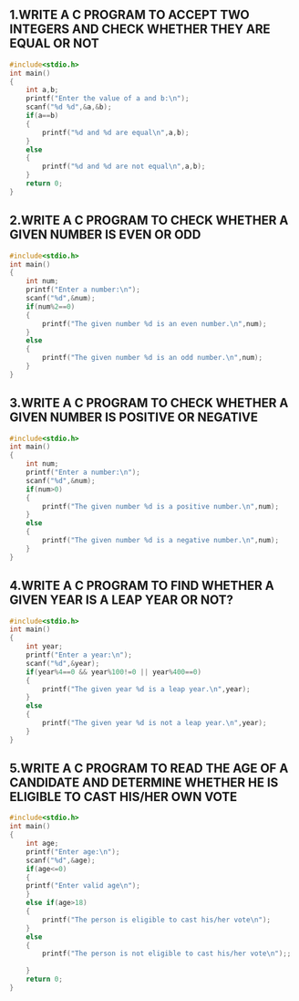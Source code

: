 ## 1.WRITE A C PROGRAM TO ACCEPT TWO INTEGERS AND CHECK WHETHER THEY ARE EQUAL OR NOT
```c
#include<stdio.h>
int main()
{
    int a,b;
    printf("Enter the value of a and b:\n");
    scanf("%d %d",&a,&b);
    if(a==b)
    {
        printf("%d and %d are equal\n",a,b);
    }
    else
    {
        printf("%d and %d are not equal\n",a,b);
    }
    return 0;
}
```
## 2.WRITE A C PROGRAM TO CHECK WHETHER A GIVEN NUMBER IS EVEN OR ODD
```c
#include<stdio.h>
int main()
{
    int num;
    printf("Enter a number:\n");
    scanf("%d",&num);
    if(num%2==0)
    {
        printf("The given number %d is an even number.\n",num);
    }
    else
    {
        printf("The given number %d is an odd number.\n",num);
    }
}
```
## 3.WRITE A C PROGRAM TO CHECK WHETHER A GIVEN NUMBER IS POSITIVE OR NEGATIVE
```c
#include<stdio.h>
int main()
{
    int num;
    printf("Enter a number:\n");
    scanf("%d",&num);
    if(num>0)
    {
        printf("The given number %d is a positive number.\n",num);
    }
    else
    {
        printf("The given number %d is a negative number.\n",num);
    }
}
```
## 4.WRITE A C PROGRAM TO FIND WHETHER A GIVEN YEAR IS A LEAP YEAR OR NOT?
```c
#include<stdio.h>
int main()
{
    int year;
    printf("Enter a year:\n");
    scanf("%d",&year);
    if(year%4==0 && year%100!=0 || year%400==0)
    {
        printf("The given year %d is a leap year.\n",year);
    }
    else
    {
        printf("The given year %d is not a leap year.\n",year);
    }
}
```
## 5.WRITE A C PROGRAM TO READ THE AGE OF A CANDIDATE AND DETERMINE WHETHER HE IS ELIGIBLE TO CAST HIS/HER OWN VOTE
```c
#include<stdio.h>
int main()
{
    int age;
    printf("Enter age:\n");
    scanf("%d",&age);
    if(age<=0)
    {
    printf("Enter valid age\n");
    }
    else if(age>18)
    {
        printf("The person is eligible to cast his/her vote\n");
    }
    else
    {
        printf("The person is not eligible to cast his/her vote\n");;
    
    }
    return 0;
}
```
